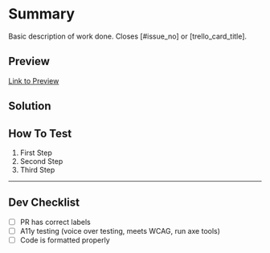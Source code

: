 # Summary
Basic description of work done.
Closes [#issue_no] or [trello_card_title].

## Preview
[Link to Preview]()

<!--
⚠️ Significant visual changes require submitting previous design to wayback machine.
-->

## Solution


## How To Test
1. First Step
2. Second Step
3. Third Step

---

## Dev Checklist

- [ ] PR has correct labels
- [ ] A11y testing (voice over testing, meets WCAG, run axe tools)
- [ ] Code is formatted properly
